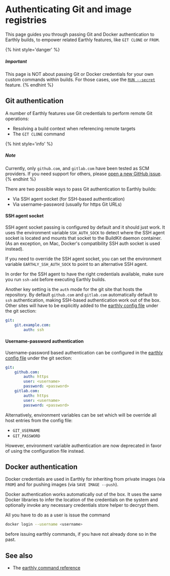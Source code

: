 # Authenticating Git and image registries

This page guides you through passing Git and Docker authentication to Earthly builds, to empower related Earthly features, like `GIT CLONE` or `FROM`.

{% hint style='danger' %}
##### Important

This page is NOT about passing Git or Docker credentials for your own custom commands within builds. For those cases, use the [`RUN --secret`](../earthfile/earthfile.md#run) feature.
{% endhint %}

## Git authentication

A number of Earthly features use Git credentials to perform remote Git operations:

* Resolving a build context when referencing remote targets
* The `GIT CLONE` command

{% hint style='info' %}
##### Note

Currently, only `github.com`, and `gitlab.com` have been tested as SCM providers. If you need support for others, please [open a new GitHub issue](https://github.com/earthly/earthly/issues/new).
{% endhint %}

There are two possible ways to pass Git authentication to Earthly builds:

* Via SSH agent socket (for SSH-based authentication)
* Via username-password (usually for https Git URLs)

#### SSH agent socket

SSH agent socket passing is configured by default and it should just work. It uses the environment variable `SSH_AUTH_SOCK` to detect where the SSH agent socket is located and mounts that socket to the BuildKit daemon container. (As an exception, on Mac, Docker's compatibility SSH auth socket is used instead).

If you need to override the SSH agent socket, you can set the environment variable `EARTHLY_SSH_AUTH_SOCK` to point to an alternative SSH agent.

In order for the SSH agent to have the right credentials available, make sure you run `ssh-add` before executing Earthly builds.

Another key setting is the `auth` mode for the git site that hosts the repository. By default `github.com` and `gitlab.com` automatically default to `ssh` authentication, making SSH-based authentication work out of the box. Other sites will have to be explicitly added to the [earthly config file](../earthly-config/earthly-config.md) under the git section:

```yaml
git:
    git.example.com:
        auth: ssh
```

#### Username-password authentication

Username-password based authentication can be configured in the [earthly config file](../earthly-config/earthly-config.md) under the git section: 

```yaml
git:
    github.com:
        auth: https
        user: <username>
        password: <password>
    gitlab.com:
        auth: https
        user: <username>
        password: <password>
```

Alternatively, environment variables can be set which will be override all host entries from the config file:

* `GIT_USERNAME`
* `GIT_PASSWORD`

However, environment variable authentication are now deprecated in favor of using the configuration file instead.

## Docker authentication

Docker credentials are used in Earthly for inheriting from private images (via `FROM`) and for pushing images (via `SAVE IMAGE --push`).

Docker authentication works automatically out of the box. It uses the same Docker libraries to infer the location of the credentials on the system and optionally invoke any necessary credentials store helper to decrypt them.

All you have to do as a user is issue the command

```bash
docker login --username <username>
```

before issuing earthly commands, if you have not already done so in the past.

## See also

* The [earthly command reference](../earthly-command/earthly-command.md)

